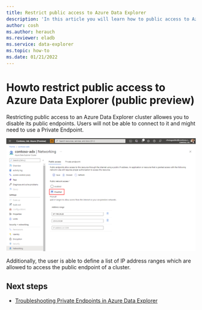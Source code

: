 ```yaml
---
title: Restrict public access to Azure Data Explorer
description: 'In this article you will learn how to public access to Azure Data Explorer.'
author: cosh
ms.author: herauch
ms.reviewer: eladb
ms.service: data-explorer
ms.topic: how-to
ms.date: 01/21/2022
---
```


# Howto restrict public access to Azure Data Explorer (public preview)

Restricting public access to an Azure Data Explorer cluster allowes you to disable its public endpoints. Users will not be able to connect to it and might need to use a Private Endpoint.

![Disable public access.](media/security-network-restrict-access/restrict-public-access.png)

Additionally, the user is able to define a list of IP address ranges which are allowed to access the public endpoint of a cluster.

## Next steps

* [Troubleshooting Private Endpoints in Azure Data Explorer](security-network-private-endpoint-troubleshoot.md)

